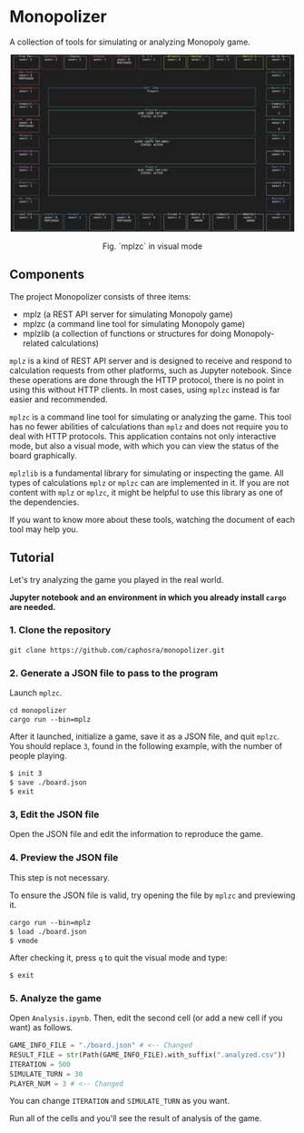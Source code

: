 # Monopolizer

A collection of tools for simulating or analyzing Monopoly game.

<p align="center">
    <img src="./img/mplzc_usage.png" alt="mplzc in visual mode" width=500>
    <figcaption align="center">
        Fig. `mplzc` in visual mode
    </figcaption>
</p>

## Components

The project Monopolizer consists of three items:

- mplz (a REST API server for simulating Monopoly game)
- mplzc (a command line tool for simulating Monopoly game)
- mplzlib (a collection of functions or structures for doing Monopoly-related calculations)

`mplz` is a kind of REST API server and is designed to receive and respond to calculation requests from other platforms, such as Jupyter notebook. Since these operations are done through the HTTP protocol, there is no point in using this without HTTP clients. In most cases, using `mplzc` instead is far easier and recommended.

`mplzc` is a command line tool for simulating or analyzing the game. This tool has no fewer abilities of calculations than `mplz` and does not require you to deal with HTTP protocols. This application contains not only interactive mode, but also a visual mode, with which you can view the status of the board graphically.

`mplzlib` is a fundamental library for simulating or inspecting the game. All types of calculations `mplz` or `mplzc` can are implemented in it. If you are not content with `mplz` or `mplzc`, it might be helpful to use this library as one of the dependencies.

If you want to know more about these tools, watching the document of each tool may help you.

## Tutorial

Let's try analyzing the game you played in the real world.

**Jupyter notebook and an environment in which you already install `cargo` are needed.**

### 1. Clone the repository

```
git clone https://github.com/caphosra/monopolizer.git
```

### 2. Generate a JSON file to pass to the program

Launch `mplzc`.
```
cd monopolizer
cargo run --bin=mplz

```

After it launched, initialize a game, save it as a JSON file, and quit `mplzc`.
You should replace `3`, found in the following example, with the number of people playing.
```
$ init 3
$ save ./board.json
$ exit
```

### 3, Edit the JSON file

Open the JSON file and edit the information to reproduce the game.

### 4. Preview the JSON file

This step is not necessary.

To ensure the JSON file is valid, try opening the file by `mplzc` and previewing it.
```
cargo run --bin=mplz
$ load ./board.json
$ vmode
```

After checking it, press `q` to quit the visual mode and type:
```
$ exit
```

### 5. Analyze the game

Open `Analysis.ipynb`. Then, edit the second cell (or add a new cell if you want) as follows.
```python
GAME_INFO_FILE = "./board.json" # <-- Changed
RESULT_FILE = str(Path(GAME_INFO_FILE).with_suffix(".analyzed.csv"))
ITERATION = 500
SIMULATE_TURN = 30
PLAYER_NUM = 3 # <-- Changed
```

You can change `ITERATION` and `SIMULATE_TURN` as you want.

Run all of the cells and you'll see the result of analysis of the game.
